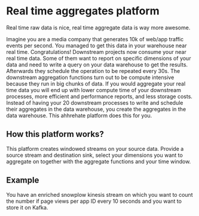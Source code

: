 # Real time aggregates platform

Real time raw data is nice, real time aggregate data is way more awesome.

Imagine you are a media company that generates 10k of web/app traffic events per second. You managed to get this data in your warehouse near real time. Congratulations! Downstream projects now consume your near real time data. Some of them want to report on specific dimensions of your data and need to write a query on your data warehouse to get the results. Afterwards they schedule the operation to be repeated every 30s. The downstream aggregation functions turn out to be compute intensive because they run in big chunks of data. If you would aggregate your real time data you will end up with lower compute time of your downstream processes, more efficient and performance reports, and less storage costs. Instead of having your 20 downstream processes to write and  schedule their aggregates in the data warehouse, you create the aggregates in the data warehouse. This ahhrehate platform does this for you.

## How this platform works?
This platform creates windowed streams on your source data.
Provide a source stream and destination sink, select your dimensions you want to aggregate on 
together with the aggregate functions and your time window.

## Example
You have an enriched snowplow kinesis stream on which you want to count the number if page views
per app ID every 10 seconds and you want to store it on Kafka.

